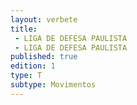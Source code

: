 ```yaml
---
layout: verbete
title:
 - LIGA DE DEFESA PAULISTA
 - LIGA DE DEFESA PAULISTA
published: true
edition: 1  
type: T
subtype: Movimentos
---
```


